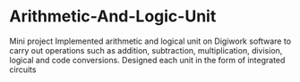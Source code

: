 # Arithmetic-And-Logic-Unit
Mini project
Implemented arithmetic and logical unit on Digiwork software to carry out operations such as addition, subtraction, multiplication, division, logical and code conversions. Designed each unit in the form of integrated circuits
